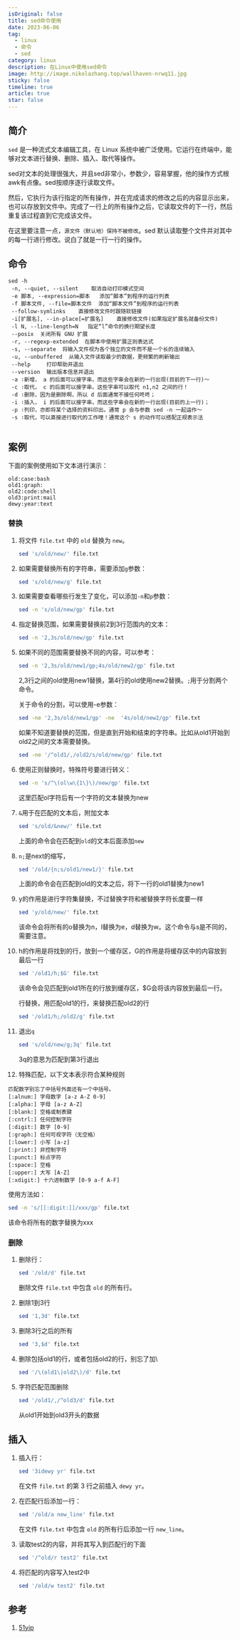 ```yaml
---
isOriginal: false
title: sed命令使用
date: 2023-06-06
tag:
  - linux
  - 命令
  - sed
category: linux
description: 在Linux中使用sed命令
image: http://image.nikolazhang.top/wallhaven-nrwq11.jpg
sticky: false
timeline: true
article: true
star: false
---
```


## 简介

`sed` 是一种流式文本编辑工具，在 Linux 系统中被广泛使用。它运行在终端中，能够对文本进行替换、删除、插入、取代等操作。

sed对文本的处理很强大，并且sed非常小，参数少，容易掌握，他的操作方式根awk有点像。sed按顺序逐行读取文件。

然后，它执行为该行指定的所有操作，并在完成请求的修改之后的内容显示出来，也可以存放到文件中。完成了一行上的所有操作之后，它读取文件的下一行，然后重复该过程直到它完成该文件。

在这里要注意一点，`源文件（默认地）保持不被修改`。sed 默认读取整个文件并对其中的每一行进行修改。说白了就是一行一行的操作。

## 命令

```shell
sed -h
 -n, --quiet, --silent    取消自动打印模式空间
 -e 脚本, --expression=脚本   添加“脚本”到程序的运行列表
 -f 脚本文件, --file=脚本文件  添加“脚本文件”到程序的运行列表
 --follow-symlinks    直接修改文件时跟随软链接
 -i[扩展名], --in-place[=扩展名]    直接修改文件(如果指定扩展名就备份文件)
 -l N, --line-length=N   指定“l”命令的换行期望长度
 --posix  关闭所有 GNU 扩展
 -r, --regexp-extended  在脚本中使用扩展正则表达式
 -s, --separate  将输入文件视为各个独立的文件而不是一个长的连续输入
 -u, --unbuffered  从输入文件读取最少的数据，更频繁的刷新输出
 --help     打印帮助并退出
 --version  输出版本信息并退出
 -a ∶新增， a 的后面可以接字串，而这些字串会在新的一行出现(目前的下一行)～
 -c ∶取代， c 的后面可以接字串，这些字串可以取代 n1,n2 之间的行！
 -d ∶删除，因为是删除啊，所以 d 后面通常不接任何咚咚；
 -i ∶插入， i 的后面可以接字串，而这些字串会在新的一行出现(目前的上一行)；
 -p ∶列印，亦即将某个选择的资料印出。通常 p 会与参数 sed -n 一起运作～
 -s ∶取代，可以直接进行取代的工作哩！通常这个 s 的动作可以搭配正规表示法


```

## 案例

下面的案例使用如下文本进行演示：

```shell
old:case:bash
old1:graph:
old2:code:shell
old3:print:mail
dewy:year:text
```

### 替换

1. 将文件 `file.txt` 中的 `old` 替换为 `new`。

    ```bash
    sed 's/old/new/' file.txt
    ```

2. 如果需要替换所有的字符串，需要添加`g`参数：

    ```bash
    sed 's/old/new/g' file.txt
    ```

3. 如果需要查看哪些行发生了变化，可以添加`-n`和`p`参数：

    ```bash
    sed -n 's/old/new/gp' file.txt
    ```

4. 指定替换范围，如果需要替换前2到3行范围内的文本：

    ```bash
    sed -n '2,3s/old/new/gp' file.txt
    ```

5. 如果不同的范围需要替换不同的内容，可以参考：

    ```bash
    sed -n '2,3s/old/new1/gp;4s/old/new2/gp' file.txt
    ```

    2,3行之间的old使用new1替换，第4行的old使用new2替换。`;`用于分割两个命令。

    关于命令的分割，可以使用-e参数：

    ```bash
    sed -ne '2,3s/old/new1/gp' -ne  '4s/old/new2/gp' file.txt
    ```

    如果不知道要替换的范围，但是直到开始和结束的字符串。比如从old1开始到old2之间的文本需要替换。

    ```bash
    sed -ne '/^old1/,/old2/s/old/new/gp' file.txt
    ```

6. 使用正则替换时，特殊符号要进行转义：

    ```bash
    sed -n 's/^\(ol\w\{1\}\)/new/gp' file.txt
    ```

    这里匹配ol字符后有一个字符的文本替换为new

7. `&`用于在匹配的文本后，附加文本

    ```bash
    sed 's/old/&new/' file.txt
    ```

    上面的命令会在匹配到`old`的文本后面添加`new`

8. `n;`是next的缩写，

    ```bash
    sed '/old/{n;s/old1/new1/}' file.txt
    ```

    上面的命令会在匹配到old的文本之后，将下一行的old1替换为new1

9. y的作用是进行字符集替换，不过替换字符和被替换字符长度要一样

    ```bash
    sed 'y/old/new/' file.txt
    ```

    该命令会将所有的o替换为n，l替换为e，d替换为w。这个命令与s是不同的，需要注意。

10. h的作用是将找到的行，放到一个缓存区，G的作用是将缓存区中的内容放到最后一行

    ```bash
    sed '/old1/h;$G' file.txt
    ```

    该命令会见匹配到old1所在的行放到缓存区，$G会将该内容放到最后一行。

    行替换，用匹配old1的行，来替换匹配old2的行

    ```bash
    sed '/old1/h;/old2/g' file.txt
    ```

11. 退出`q`

    ```bash
    sed 's/old/new/g;3q' file.txt
    ```

    3q的意思为匹配到第3行退出

12. 特殊匹配，以下文本表示符合某种规则

  ```shell
  匹配数字别忘了中括号外面还有一个中括号。
  [:alnum:] 字母数字 [a-z A-Z 0-9]
  [:alpha:] 字母 [a-z A-Z]
  [:blank:] 空格或制表键
  [:cntrl:] 任何控制字符
  [:digit:] 数字 [0-9]
  [:graph:] 任何可视字符（无空格）
  [:lower:] 小写 [a-z]
  [:print:] 非控制字符
  [:punct:] 标点字符
  [:space:] 空格
  [:upper:] 大写 [A-Z]
  [:xdigit:] 十六进制数字 [0-9 a-f A-F]
  ```

  使用方法如：

  ```bash
  sed -n 's/[[:digit:]]/xxx/gp' file.txt
  ```

  该命令将所有的数字替换为xxx

### 删除

1. 删除行：

   ```bash
   sed '/old/d' file.txt
   ```

   删除文件 `file.txt` 中包含 `old` 的所有行。

2. 删除1到3行

    ```bash
    sed '1,3d' file.txt
    ```

3. 删除3行之后的所有

    ```bash
    sed '3,$d' file.txt
    ```

4. 删除包括old1的行，或者包括old2的行，别忘了加\

    ```bash
    sed '/\(old1\|old2\)/d' file.txt
    ```

5. 字符匹配范围删除

    ```bash
    sed '/old1/,/^old3/d' file.txt
    ```

    从old1开始到old3开头的数据

## 插入

1. 插入行：

   ```bash
   sed '3idewy yr' file.txt
   ```

   在文件 `file.txt` 的第 3 行之前插入 `dewy yr`。

2. 在匹配行后添加一行：

   ```bash
   sed '/old/a new_line' file.txt
   ```

   在文件 `file.txt` 中包含 `old` 的所有行后添加一行 `new_line`。

3. 读取test2的内容，并将其写入到匹配行的下面

    ```bash
    sed '/^old/r test2' file.txt
    ```

4. 将匹配的内容写入test2中

    ```bash
    sed '/old/w test2' file.txt
    ```

## 参考

1. [51yip](http://linux.51yip.com/search/sed)